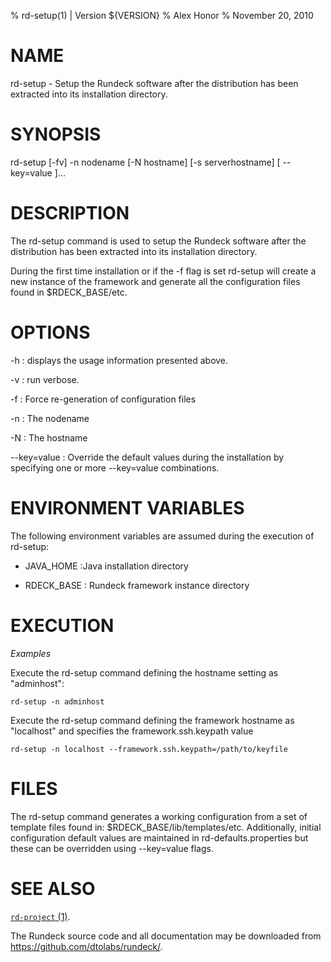 % rd-setup(1) | Version ${VERSION}
% Alex Honor
% November 20, 2010

# NAME

rd-setup - Setup the Rundeck software after the distribution has been extracted into its installation directory.

# SYNOPSIS

rd-setup [-fv] -n nodename [-N hostname] [-s serverhostname] [ \--key=value ]...

# DESCRIPTION

The rd-setup command is used to setup the Rundeck software after the distribution has been extracted into its installation directory.

During the first time installation or if the -f flag is set rd-setup
will create a new instance of the framework and generate all the
configuration files found in $RDECK_BASE/etc.

# OPTIONS

-h
: displays the usage information presented above.

-v
: run verbose.

-f
: Force re-generation of configuration files

-n
: The nodename

-N
: The hostname

\--key=value
: Override the default values during the installation by specifying one or more \--key=value combinations.

# ENVIRONMENT VARIABLES #

The following environment variables are assumed during the execution
of rd-setup:

* JAVA_HOME
:Java installation directory

* RDECK_BASE
: Rundeck framework instance directory

# EXECUTION #

*Examples*

Execute the rd-setup command defining the hostname setting as
"adminhost":

    rd-setup -n adminhost

Execute the rd-setup command defining the framework hostname as
"localhost" and specifies the framework.ssh.keypath value

    rd-setup -n localhost --framework.ssh.keypath=/path/to/keyfile

# FILES #

The rd-setup command generates a working configuration from a set of
template files found in: $RDECK_BASE/lib/templates/etc. Additionally,
initial configuration default values are maintained in
rd-defaults.properties but these can be overridden using
\--key=value flags.

# SEE ALSO

[`rd-project` (1)](rd-project.html).

The Rundeck source code and all documentation may be downloaded from
<https://github.com/dtolabs/rundeck/>.
